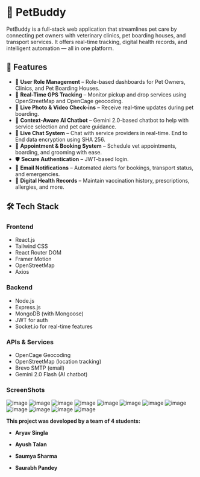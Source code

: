 # 🐾 PetBuddy

PetBuddy is a full-stack web application that streamlines pet care by connecting pet owners with veterinary clinics, pet boarding houses, and transport services. It offers real-time tracking, digital health records, and intelligent automation — all in one platform.

## 🚀 Features

- 🐶 **User Role Management** – Role-based dashboards for Pet Owners, Clinics, and Pet Boarding Houses.
- 📍 **Real-Time GPS Tracking** – Monitor pickup and drop services using OpenStreetMap and OpenCage geocoding.
- 📸 **Live Photo & Video Check-ins** – Receive real-time updates during pet boarding.
- 🧠 **Context-Aware AI Chatbot** – Gemini 2.0-based chatbot to help with service selection and pet care guidance.
- 💬 **Live Chat System** – Chat with service providers in real-time. End to End data encryption using SHA 256.
- 📅 **Appointment & Booking System** – Schedule vet appointments, boarding, and grooming with ease.
- 🛡️ **Secure Authentication** – JWT-based login.
- 📧 **Email Notifications** – Automated alerts for bookings, transport status, and emergencies.
- 📂 **Digital Health Records** – Maintain vaccination history, prescriptions, allergies, and more.

## 🛠️ Tech Stack

### Frontend
- React.js
- Tailwind CSS
- React Router DOM
- Framer Motion
- OpenStreetMap
- Axios

### Backend
- Node.js
- Express.js
- MongoDB (with Mongoose)
- JWT for auth
- Socket.io for real-time features  

### APIs & Services
- OpenCage Geocoding
- OpenStreetMap (location tracking)
- Brevo SMTP (email)
- Gemini 2.0 Flash (AI chatbot)

### ScreenShots
![image](https://github.com/user-attachments/assets/f9d6927e-10f2-41d1-be98-8e0c3f48cd73)
![image](https://github.com/user-attachments/assets/daaf46ce-4068-4e86-8b88-cd49212bfc43)
![image](https://github.com/user-attachments/assets/fff195e9-4c91-4ea3-8798-92244957e8b7)
![image](https://github.com/user-attachments/assets/33facc03-1eff-46b5-82ae-6ee764dbbc21)
![image](https://github.com/user-attachments/assets/3b5239ac-f6af-4029-931a-d4c8507490a5)
![image](https://github.com/user-attachments/assets/ef66d8c8-df2b-4017-806a-84e63ff7ba9e)
![image](https://github.com/user-attachments/assets/03f31e43-3df3-4d6c-b67d-004b26f387ec)
![image](https://github.com/user-attachments/assets/c0e73516-8cf1-4f48-8c09-3d648563043f)
![image](https://github.com/user-attachments/assets/c1404d72-7f81-4cec-bd8c-14e69836837e)
![image](https://github.com/user-attachments/assets/644acb9b-5892-40f3-878f-f9a18ad093ed)
![image](https://github.com/user-attachments/assets/949143c3-279c-40f4-8e52-b615614658b5)
![image](https://github.com/user-attachments/assets/90619d9c-24b9-404b-ac70-d7262aaf9b5d)


**This project was developed by a team of 4 students:**

- **Aryav Singla**

- **Ayush Talan**

- **Saumya Sharma**

- **Saurabh Pandey**















